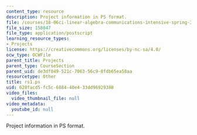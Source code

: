 ```yaml
---
content_type: resource
description: Project information in PS format.
file: /courses/18-06ci-linear-algebra-communications-intensive-spring-2004/628facd5fc5c688440e433dd96929388_rs1.ps
file_size: 158047
file_type: application/postscript
learning_resource_types:
- Projects
license: https://creativecommons.org/licenses/by-nc-sa/4.0/
ocw_type: OCWFile
parent_title: Projects
parent_type: CourseSection
parent_uid: de3df049-521c-7063-56c9-8fdb65ea58aa
resourcetype: Other
title: rs1.ps
uid: 628facd5-fc5c-6884-40e4-33dd96929388
video_files:
  video_thumbnail_file: null
video_metadata:
  youtube_id: null
---
```

Project information in PS format.